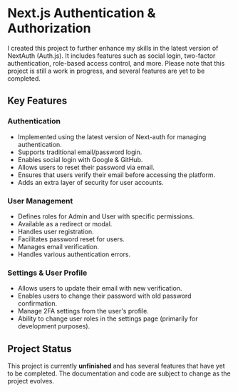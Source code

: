 # Next.js Authentication & Authorization

I created this project to further enhance my skills in the latest version of NextAuth (Auth.js). It includes features such as social login, two-factor authentication, role-based access control, and more. Please note that this project is still a work in progress, and several features are yet to be completed.

## Key Features

### Authentication
- Implemented using the latest version of Next-auth for managing authentication.
- Supports traditional email/password login.
- Enables social login with Google & GitHub.
- Allows users to reset their password via email.
- Ensures that users verify their email before accessing the platform.
- Adds an extra layer of security for user accounts.

### User Management
- Defines roles for Admin and User with specific permissions.
- Available as a redirect or modal.
- Handles user registration.
- Facilitates password reset for users.
- Manages email verification.
- Handles various authentication errors.

### Settings & User Profile
- Allows users to update their email with new verification.
- Enables users to change their password with old password confirmation.
- Manage 2FA settings from the user's profile.
- Ability to change user roles in the settings page (primarily for development purposes).

## Project Status
This project is currently **unfinished** and has several features that have yet to be completed. The documentation and code are subject to change as the project evolves.
